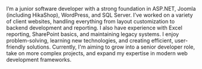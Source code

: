 I’m a junior software developer with a strong foundation in ASP.NET, Joomla (including HikaShop), WordPress, and SQL Server. I’ve worked on a variety of client websites, handling everything from layout customization to backend development and reporting. I also have experience with Excel reporting, SharePoint basics, and maintaining legacy systems. I enjoy problem-solving, learning new technologies, and creating efficient, user-friendly solutions. Currently, I'm aiming to grow into a senior developer role, take on more complex projects, and expand my expertise in modern web development frameworks.
